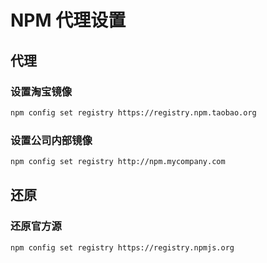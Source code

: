 # NPM 代理设置

## 代理

### 设置淘宝镜像
```bash
npm config set registry https://registry.npm.taobao.org
```

### 设置公司内部镜像
```bash
npm config set registry http://npm.mycompany.com
```

## 还原

### 还原官方源
```bash
npm config set registry https://registry.npmjs.org
``` 